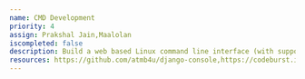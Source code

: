 ```yaml
---
name: CMD Development
priority: 4
assign: Prakshal Jain,Maalolan
iscompleted: false
description: Build a web based Linux command line interface (with support for github operations).
resources: https://github.com/atmb4u/django-console,https://codeburst.io/building-beautiful-command-line-interfaces-with-python-26c7e1bb54df,https://realpython.com/command-line-interfaces-python-argparse/#:~:text=The%20command%20line%20interface%20(also,currently%20the%20Python%20argparse%20library,https://doc.cocalc.com/api/,https://github.com/pfrazee/webterm
---
```

